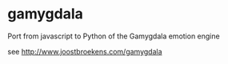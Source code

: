 # gamygdala
Port from javascript to Python of the Gamygdala emotion engine 

see http://www.joostbroekens.com/gamygdala
